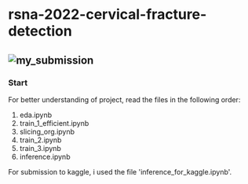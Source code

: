 # rsna-2022-cervical-fracture-detection
![my_submission](https://user-images.githubusercontent.com/49610834/221353934-20d43467-4874-426b-ba17-79597f800f43.png)
-----
### Start 
For better understanding of project, read the files in the following order:
1. eda.ipynb 
2. train_1_efficient.ipynb
3. slicing_org.ipynb
4. train_2.ipynb
5. train_3.ipynb
6. inference.ipynb

For submission to kaggle, i used the file 'inference_for_kaggle.ipynb'.
